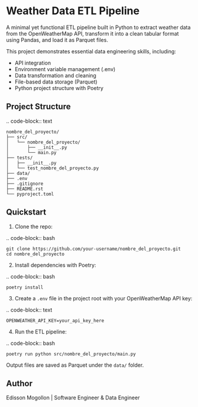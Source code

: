 Weather Data ETL Pipeline
=========================

A minimal yet functional ETL pipeline built in Python to extract weather data from the OpenWeatherMap API, transform it into a clean tabular format using Pandas, and load it as Parquet files.

This project demonstrates essential data engineering skills, including:

- API integration
- Environment variable management (.env)
- Data transformation and cleaning
- File-based data storage (Parquet)
- Python project structure with Poetry

Project Structure
-----------------

.. code-block:: text

    nombre_del_proyecto/
    ├── src/
    │   └── nombre_del_proyecto/
    │       ├── __init__.py
    │       └── main.py
    ├── tests/
    │   ├── __init__.py
    │   └── test_nombre_del_proyecto.py
    ├── data/
    ├── .env
    ├── .gitignore
    ├── README.rst
    └── pyproject.toml

Quickstart
----------

1. Clone the repo:

.. code-block:: bash

    git clone https://github.com/your-username/nombre_del_proyecto.git
    cd nombre_del_proyecto

2. Install dependencies with Poetry:

.. code-block:: bash

    poetry install

3. Create a `.env` file in the project root with your OpenWeatherMap API key:

.. code-block:: text

    OPENWEATHER_API_KEY=your_api_key_here

4. Run the ETL pipeline:

.. code-block:: bash

    poetry run python src/nombre_del_proyecto/main.py

Output files are saved as Parquet under the `data/` folder.

Author
------

Edisson Mogollon | Software Engineer & Data Engineer 
